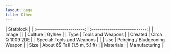 ```yaml
---
layout: page
title: Dlhen
---
```



| Statblock                                                  |
| :------------------------: | :---------------------------: |
| Image                      |                               |
| Culture                    | Gylhev                        |
| Type                       | Tools and Weapons             |
| Created                    | Circa Q 1009 2DE              |
| Special: Tools and Weapons |                               |
| Use                        | Peircing / Bludgeoning Weapon |
| Size                       | About 6S̄ Tall (1.5 m, 5.1 ft) |
| Materials                  | 
| Manufacturing |
